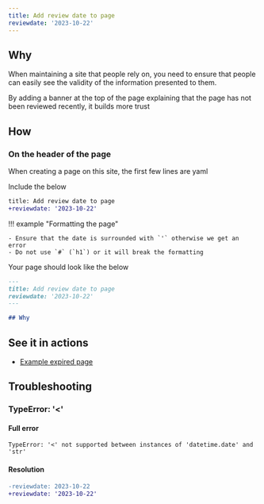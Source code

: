 ```yaml
---
title: Add review date to page
reviewdate: '2023-10-22'
---
```


## Why

When maintaining a site that people rely on, you need to ensure that people can easily see the validity of the information presented to them.

By adding a banner at the top of the page explaining that the page has not been reviewed recently, it builds more trust

## How

### On the header of the page

When creating a page on this site, the first few lines are yaml

Include the below

``` diff
title: Add review date to page
+reviewdate: '2023-10-22'
```

!!! example "Formatting the page"

    - Ensure that the date is surrounded with `'` otherwise we get an error
    - Do not use `#` (`h1`) or it will break the formatting


Your page should look like the below

```markdown
---
title: Add review date to page
reviewdate: '2023-10-22'
---

## Why
```

## See it in actions

- [Example expired page](expired-page-example.md)


## Troubleshooting

### TypeError: '<'

#### Full error

```text
TypeError: '<' not supported between instances of 'datetime.date' and 'str'
```

#### Resolution

```diff
-reviewdate: 2023-10-22
+reviewdate: '2023-10-22'
```


